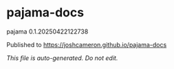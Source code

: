 # pajama-docs
pajama 0.1.20250422122738

Published to https://joshcameron.github.io/pajama-docs

*This file is auto-generated. Do not edit.*
